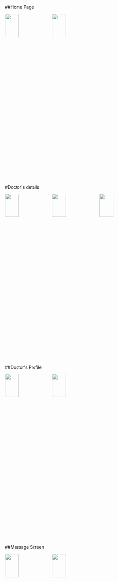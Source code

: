 ##Home Page

<img width=30% height=14% src="https://github.com/jbjason/doctor_app/assets/62088928/91ff6d5c-8d26-4e45-be52-8142a96a17e4">  <img width=30% height=14% src="https://github.com/jbjason/doctor_app/assets/62088928/855d36d9-5641-45fa-863b-192a8737c319">

#Doctor's details

<img width=30% height=14% src="https://user-images.githubusercontent.com/62088928/236320281-da280dbe-8e00-40f2-a63c-e4c9788b8d4d.jpg">   <img width=30% height=14% src="https://user-images.githubusercontent.com/62088928/236320363-94016140-f4ba-4ed1-b797-31074a99994b.jpg">    <img width=30% height=14% src="https://user-images.githubusercontent.com/62088928/236320448-b83e6d9d-1a21-4bd9-82b1-7f43fb9238e7.jpg">
 
 ##Doctor's Profile
 
<img width=30% height=14% src="https://github.com/jbjason/doctor_app/assets/62088928/9528f7b6-7c6d-4f9a-93ab-5ae3358b046e">  <img width=30% height=14% src="https://github.com/jbjason/doctor_app/assets/62088928/742dbd8f-2183-44b5-ad17-8967776750a7">

##Message Screen

<img width=30% height=14% src="https://github.com/jbjason/doctor_app/assets/62088928/121e2f03-bc1a-4915-a569-06b6e263b74b">  <img width=30% height=14% src="https://github.com/jbjason/doctor_app/assets/62088928/a554f5b1-a4ce-43ee-9244-c4827bc6d4a0"> 
